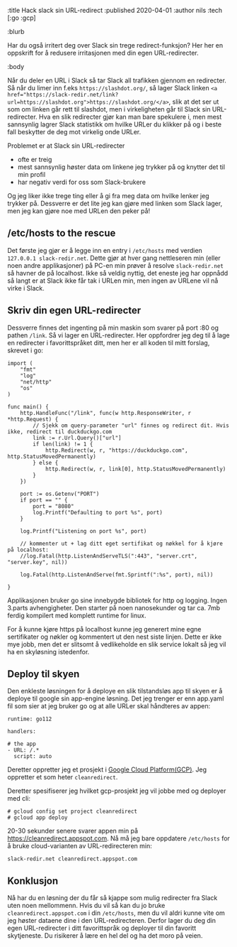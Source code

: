 :title Hack slack sin URL-redirect
:published 2020-04-01
:author nils
:tech [:go :gcp]

:blurb

Har du også irritert deg over Slack sin trege redirect-funksjon? Her her en oppskrift for å redusere irritasjonen med din egen URL-redirecter.

:body

Når du deler en URL i Slack så tar Slack all trafikken gjennom en redirecter. Så når du limer inn f.eks `https://slashdot.org/`, så lager Slack linken `<a href="https://slack-redir.net/link?url=https://slashdot.org">https://slashdot.org/</a>`, slik at det ser ut som om linken går rett til slashdot, men i virkeligheten går til Slack sin URL-redirecter. Hva en slik redirecter gjør kan man bare spekulere i, men mest sannsynlig lagrer Slack statistikk om hvilke URLer du klikker på og i beste fall beskytter de deg mot virkelig onde URLer. 

Problemet er at Slack sin URL-redirecter 

* ofte er treig
* mest sannsynlig høster data om linkene jeg trykker på og knytter det til min profil
* har negativ verdi for oss som Slack-brukere

Og jeg liker ikke trege ting eller å gi fra meg data om hvilke lenker jeg trykker på. Dessverre er det lite jeg kan gjøre med linken som Slack lager, men jeg kan gjøre noe med URLen den peker på!

## /etc/hosts to the rescue

Det første jeg gjør er å legge inn en entry i `/etc/hosts` med verdien `127.0.0.1 slack-redir.net`. Dette gjør at hver gang nettleseren min (eller noen andre applikasjoner) på PC-en min prøver å resolve `slack-redir.net` så havner de på localhost. Ikke så veldig nyttig, det eneste jeg har oppnådd så langt er at Slack ikke får tak i URLen min, men ingen av URLene vil nå virke i Slack.

## Skriv din egen URL-redirecter

Dessverre finnes det ingenting på min maskin som svarer på port :80 og pathen `/link`. Så vi lager en URL-redirecter. Her oppfordrer jeg deg til å lage en redirecter i favorittspråket ditt, men her er all koden til mitt forslag, skrevet i go:

```
import (
	"fmt"
	"log"
	"net/http"
	"os"
)

func main() {
	http.HandleFunc("/link", func(w http.ResponseWriter, r *http.Request) {
		// Sjekk om query-parameter "url" finnes og redirect dit. Hvis ikke, redirect til duckduckgo.com
		link := r.Url.Query()["url"]
		if len(link) != 1 {
			http.Redirect(w, r, "https://duckduckgo.com", http.StatusMovedPermanently)
		} else {
			http.Redirect(w, r, link[0], http.StatusMovedPermanently)
		}
	})

	port := os.Getenv("PORT")
	if port == "" {
		port = "8080"
		log.Printf("Defaulting to port %s", port)
	}

	log.Printf("Listening on port %s", port)
	
	// kommenter ut + lag ditt eget sertifikat og nøkkel for å kjøre på localhost:
	//log.Fatal(http.ListenAndServeTLS(":443", "server.crt", "server.key", nil))
	
	log.Fatal(http.ListenAndServe(fmt.Sprintf(":%s", port), nil))

}

```


Applikasjonen bruker go sine innebygde bibliotek for http og logging. Ingen 3.parts avhengigheter. Den starter på noen nanosekunder og tar ca. 7mb ferdig kompilert med komplett runtime for linux. 

For å kunne kjøre https på localhost kunne jeg generert mine egne sertifikater og nøkler og kommentert ut den nest siste linjen. Dette er ikke mye jobb, men det er slitsomt å vedlikeholde en slik service lokalt så jeg vil ha en skyløsning istedenfor.


## Deploy til skyen

Den enkleste løsningen for å deploye en slik tilstandsløs app til skyen er å deploye til google sin app-engine løsning. Det jeg trenger er enn app.yaml fil som sier at jeg bruker go og at alle URLer skal håndteres av appen:

```
runtime: go112

handlers:

# the app
- URL: /.*
  script: auto
```

Deretter oppretter jeg et prosjekt i [Google Cloud Platform(GCP)](https://console.cloud.google.com/). Jeg oppretter et som heter `cleanredirect`. 

Deretter spesifiserer jeg hvilket gcp-prosjekt jeg vil jobbe med og deployer med cli:

    # gcloud config set project cleanredirect
	# gcloud app deploy
	
20-30 sekunder senere svarer appen min på https://cleanredirect.appspot.com. Nå må jeg bare oppdatere `/etc/hosts` for å bruke cloud-varianten av URL-redirecteren min:


```/etc/hosts
slack-redir.net cleanredirect.appspot.com
```


## Konklusjon

Nå har du en løsning der du får så kjappe som mulig redirecter fra Slack uten noen mellommenn. Hvis du vil så kan du jo bruke `cleanredirect.appspot.com` i din `/etc/hosts`, men du vil aldri kunne vite om jeg høster dataene dine i den URL-redirecteren. Derfor lager du deg din egen URL-redirecter i ditt favorittspråk og deployer til din favoritt skytjeneste. Du risikerer å lære en hel del og ha det moro på veien. 

